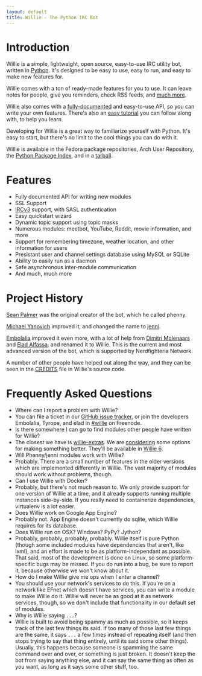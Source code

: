 ```yaml
---
layout: default
title: Willie - The Python IRC Bot
---
```


# Introduction

<span class="Willie">Willie</span> is a simple, lightweight, open source,
easy-to-use IRC utility bot, written in [Python](http://python.org). It's
designed to be easy to use, easy to run, and easy to make new features for.

<span class="Willie">Willie</span> comes with a ton of ready-made features for
you to use. It can leave notes for people, give you reminders, check RSS feeds,
and [much more](https://github.com/embolalia/willie/wiki/Commands).

<span class="Willie">Willie</span> also comes with a
[fully-documented](/docs) and
easy-to-use API, so you can write your own features. There's also an
[easy tutorial](https://github.com/embolalia/willie/wiki/Willie-tutorial,-Part-1)
you can follow along with, to help you learn.

Developing for Willie is a great way to familiarize yourself with Python. It's
easy to start, but there's no limit to the cool things you can do with it.

<span class="Willie">Willie</span> is available in the Fedora package
repositories, Arch User Repository, the
[Python Package Index](http://pypi.python.org/pypi/willie/), and in a
[tarball](http://willie.dftba.net/files/willie-4.0.0.tar.gz).

# Features

* Fully documented API for writing new modules
* SSL Support
* [IRCv3](http://ircv3.org) support, with SASL authentication
* Easy quickstart wizard
* Dynamic topic support using topic masks
* Numerous modules: meetbot, YouTube, Reddit, movie information, and more
* Support for remembering timezone, weather location, and other information for
users
* Presistant user and channel settings database using MySQL or SQLite
* Ability to easily run as a daemon
* Safe asynchronous inter-module communication
* And much, much more

# Project History

[Sean Palmer](http://inamidst.com/) was the original creator of the bot, which
he called phenny.

[Michael Yanovich](https://yanovich.net) improved it, and changed the name to
[jenni](https://github.com/myano/jenni/).

[Embolalia](https://embolalia.com) improved it even more, with a lot of
help from [Dimitri Molenaars](http://tyrope.nl/index.php?lang=EN) and
[Elad Alfassa](http://eladalfassa.com), and renamed it to Willie. This is the
current and most advanced version of the bot, which is supported by
Nerdfighteria Network.

A number of other people have helped out along the way, and they can be seen in
the [CREDITS](https://github.com/embolalia/willie/blob/master/CREDITS) file in
Willie's source code.

# Frequently Asked Questions

<ul class="faq">
<li class="q">Where can I report a problem with Willie?</li>

<li class="a">You can file a ticket in our <a
href="https://github.com/embolalia/willie/issues">GitHub issue tracker</a>, or
join the developers Embolalia, Tyrope, and elad in 
<a href="irc://irc.freenode.net/#willie">#willie</a> on Freenode.</li>

<li class="q">Is there somewhere I can go to find modules other people have
written for Willie?</li>

<li class="a">The closest we have is
<a href="https://github.com/embolalia/willie-extras">willie-extras</a>. We are
<a href="https://github.com/embolalia/willie/issues/733">considering</a> some
options for making something better. They'll be available in
<a href="/willie_6.html">Willie 6</a>.</li>

<li class="q">Will Phenny/jenni modules work with Willie?</li>

<li class="a">Probably. There are a small number of features in the older
versions which are implemented differently in Willie. The vast majority of
modules should work without problems, though.</li>

<li class="q">Can I use Willie with Docker?</li>

<li class="a">Probably, but there's not much reason to. We only provide support
for one version of Willie at a time, and it already supports running multiple
instances side-by-side. If you really need to containerize dependencies,
virtualenv is a lot easier.</li>

<li class="q">Does Willie work on Google App Engine?</li>

<li class="a">Probably not. App Engine doesn't currently do sqlite, which
Willie requires for its database.</li>

<li class="q">Does Willie run on OSX? Windows? PyPy? Jython?</li>

<li class="a">Probably, probably, probably, probably. Willie itself is pure
Python (though some included modules have dependencies that aren't, like lxml),
and an effort is made to be as platform-independant as possible. That said,
most of the development is done on Linux, so some platform-specific bugs may be
missed. If you do run into a bug, be sure to report it, because otherwise we
won't know about it.</li>

<li class="q">How do I make Willie give me ops when I enter a channel?</li>

<li class="a">You should use your network's services to do this. If you're on a
network like EFnet which doesn't have services, you can write a module to make
Willie do it. Willie will never be as good at it as network services, though,
so we don't include that functionality in our default set of modules.</li>

<li class="q">Why is Willie saying <code>...</code>?</li>

<li class="a">Willie is built to avoid being spammy as much as possible, so it
keeps track of the last few things its said. If too many of those last few
things are the same, it says <code>...</code> a few times instead of repeating
itself (and then stops trying to say that thing entirely, until its said some
other things). Usually, this happens because someone is spamming the same
command over and over, or something is just broken. It doesn't keep the bot
from saying anything else, and it can say the same thing as often as you want,
as long as it says some other stuff, too.</li>
</ul>
